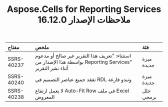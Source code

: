 ﻿---
title: Aspose.Cells for Reporting Services 16.12.0 ملاحظات الإصدار
type: docs
weight: 10
url: /ar/reportingservices/aspose-cells-for-reporting-services-16-12-0-release-notes/
---
|**مفتاح** |**ملخص** |**فئة** |
|:- |:- |:- |
|SSRS-40237 | استثناء: "تعريف هذا التقرير غير صالح أو مدعوم بواسطة هذا الإصدار من Reporting Services" أثناء نشر التقرير|ميزة جديدة|
|SSRS-40240 |تفقد جميع عناصر التصميم في RDL وتبدو فارغة|ميزة جديدة|
|SSRS-40238 | لا يعمل ارتفاع Auto-Fit Row في ملف Excel المعروض| خلل برمجي|

